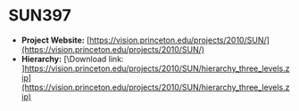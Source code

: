 # SUN397

- **Project Website:** [https://vision.princeton.edu/projects/2010/SUN/](https://vision.princeton.edu/projects/2010/SUN/)
- **Hierarchy:** [\Download link: \]https://vision.princeton.edu/projects/2010/SUN/hierarchy_three_levels.zip](https://vision.princeton.edu/projects/2010/SUN/hierarchy_three_levels.zip)

